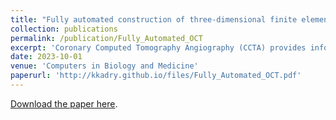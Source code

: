 ```yaml
---
title: "Fully automated construction of three-dimensional finite element simulations from Optical Coherence Tomography"
collection: publications
permalink: /publication/Fully_Automated_OCT
excerpt: 'Coronary Computed Tomography Angiography (CCTA) provides information on the presence, extent, and severity of obstructive coronary artery disease. Large-scale clinical studies analyzing CCTA-derived metrics typically require ground-truth validation in the form of high-fidelity 3D intravascular imaging. However, manual rigid alignment of intravascular images to corresponding CCTA images is both time consuming and user-dependent. Moreover, intravascular modalities suffer from several non-rigid motion-induced distortions arising from distortions in the imaging catheter path. To address these issues, we here present a semi-automatic segmentation-based framework for both rigid and non-rigid matching of intravascular images to CCTA images. We formulate the problem in terms of finding the optimal \emph{virtual catheter path} that samples the CCTA data to recapitulate the coronary artery morphology found in the intravascular image. We validate our co-registration framework on a cohort of n=40 patients using bifurcation landmarks as ground truth for longitudinal and rotational registration. Our results indicate that our non-rigid registration significantly outperforms other co-registration approaches for luminal bifurcation alignment in both longitudinal (mean mismatch: 3.3 frames) and rotational directions (mean mismatch: 28.6 degrees). By providing a differentiable framework for automatic multi-modal intravascular data fusion, our developed co-registration modules significantly reduces the manual effort required to conduct large-scale multi-modal clinical studies while also providing a solid foundation for the development of machine learning-based co-registration approaches'
date: 2023-10-01
venue: 'Computers in Biology and Medicine'
paperurl: 'http://kkadry.github.io/files/Fully_Automated_OCT.pdf'
---
```

[Download the paper here](http://kkadry.github.io/files/Fully_Automated_OCT.pdf).
